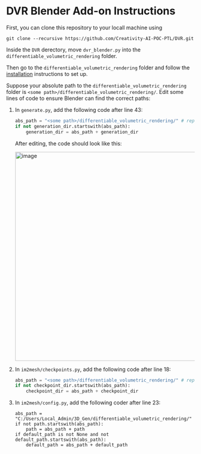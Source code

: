 # DVR Blender Add-on Instructions
First, you can clone this repository to your locall machine using
```
git clone --recursive https://github.com/Creativity-AI-POC-PTL/DVR.git
```
Inside the `DVR` derectory, move `dvr_blender.py` into the `differentiable_volumetric_rendering` folder.

Then go to the `differentiable_volumetric_rendering` folder and follow the [installation](https://github.com/autonomousvision/differentiable_volumetric_rendering#installation) instructions to set up.

Suppose your absolute path to the `differentiable_volumetric_rendering` folder is `<some path>/differentiable_volumetric_rendering/`. Edit some lines of code to ensure Blender can find the correct paths:
1. In `generate.py`, add the following code after line 43:
    ```python
    abs_path = "<some path>/differentiable_volumetric_rendering/" # replace your path here
    if not generation_dir.startswith(abs_path):
        generation_dir = abs_path + generation_dir
    ```
    After editing, the code should look like this:

    <img width="559" alt="image" src="https://user-images.githubusercontent.com/93342727/147511784-0a3dd195-366a-4a91-975b-6d47d59cfad3.png">
2. In `im2mesh/checkpoints.py`, add the following code after line 18:
    ```python
    abs_path = "<some path>/differentiable_volumetric_rendering/" # replace your path here
    if not checkpoint_dir.startswith(abs_path):
        checkpoint_dir = abs_path + checkpoint_dir
    ```
3. In `im2mesh/config.py`, add the following coder after line 23:
    ```
    abs_path = "C:/Users/Local_Admin/3D_Gen/differentiable_volumetric_rendering/"
    if not path.startswith(abs_path):
        path = abs_path + path
    if default_path is not None and not default_path.startswith(abs_path):
        default_path = abs_path + default_path
    ```

  
